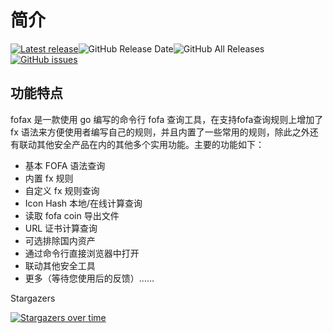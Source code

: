 # 简介

[![Latest release](https://img.shields.io/github/v/release/xiecat/fofax)](https://github.com/xiecat/fofax/releases/latest)![GitHub Release Date](https://img.shields.io/github/release-date/xiecat/fofax)![GitHub All Releases](https://img.shields.io/github/downloads/xiecat/fofax/total)[![GitHub issues](https://img.shields.io/github/issues/xiecat/fofax)](https://github.com/xiecat/fofax/issues)


## 功能特点
fofax 是一款使用 go 编写的命令行 fofa 查询工具，在支持fofa查询规则上增加了 fx 语法来方便使用者编写自己的规则，并且内置了一些常用的规则，除此之外还有联动其他安全产品在内的其他多个实用功能。主要的功能如下：

- 基本 FOFA 语法查询
- 内置 fx 规则
- 自定义 fx 规则查询
- Icon Hash 本地/在线计算查询
- 读取 fofa coin 导出文件
- URL 证书计算查询
- 可选排除国内资产
- 通过命令行直接浏览器中打开
- 联动其他安全工具
- 更多（等待您使用后的反馈）……



Stargazers

[![Stargazers over time](https://starchart.cc/xiecat/fofax.svg)](https://starchart.cc/xiecat/fofax)
